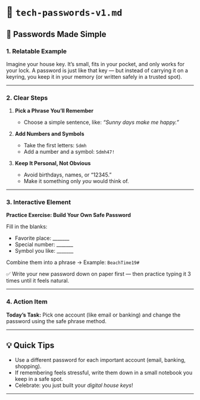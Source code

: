 # 📄 `tech-passwords-v1.md`

## 🔑 Passwords Made Simple

### 1. Relatable Example

Imagine your house key. It’s small, fits in your pocket, and only works for your lock. A password is just like that key — but instead of carrying it on a keyring, you keep it in your memory (or written safely in a trusted spot).

---

### 2. Clear Steps

1. **Pick a Phrase You’ll Remember**

   * Choose a simple sentence, like:
     *“Sunny days make me happy.”*

2. **Add Numbers and Symbols**

   * Take the first letters: `Sdmh`
   * Add a number and a symbol: `Sdmh47!`

3. **Keep It Personal, Not Obvious**

   * Avoid birthdays, names, or “12345.”
   * Make it something only *you* would think of.

---

### 3. Interactive Element

**Practice Exercise: Build Your Own Safe Password**

Fill in the blanks:

* Favorite place: \_\_\_\_\_\_\_
* Special number: \_\_\_\_\_\_\_
* Symbol you like: \_\_\_\_\_\_\_

Combine them into a phrase → Example: `BeachTime19#`

✅ Write your new password down on paper first — then practice typing it 3 times until it feels natural.

---

### 4. Action Item

**Today’s Task:**
Pick one account (like email or banking) and change the password using the safe phrase method.

---

## 💡 Quick Tips

* Use a different password for each important account (email, banking, shopping).
* If remembering feels stressful, write them down in a small notebook you keep in a safe spot.
* Celebrate: you just built your *digital house keys*!

---

